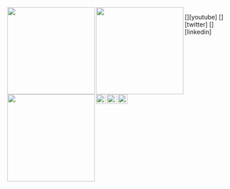 <img src="https://cdn.glitch.global/0c5397c2-8b81-453e-a90c-14d5c20cfd5d/tech-box-3.svg?v=1739046308386" align="left" width="200px"/>
<img src="https://cdn.glitch.global/0c5397c2-8b81-453e-a90c-14d5c20cfd5d/tech-box-11.svg?v=1739046382513" align="left" width="200px"/>
<img src="https://cdn.glitch.global/0c5397c2-8b81-453e-a90c-14d5c20cfd5d/tech-box-12.svg?v=1739046390614" align="left" width="200px"/>

[<img align="left" alt="JoshMadakor | YouTube" width="22px" src="https://cdn.glitch.global/0c5397c2-8b81-453e-a90c-14d5c20cfd5d/tech-box-3.svg?v=1739046308386" />][youtube]
[<img align="left" alt="JoshMadakor | Twitter" width="22px" src="https://cdn.glitch.global/0c5397c2-8b81-453e-a90c-14d5c20cfd5d/tech-box-11.svg?v=1739046382513" />][twitter]
[<img align="left" alt="JoshMadakor | LinkedIn" width="22px" src="[https://cdn.jsdelivr.net/npm/simple-icons@v3/icons/linkedin.svg](https://cdn.glitch.global/0c5397c2-8b81-453e-a90c-14d5c20cfd5d/tech-box-12.svg?v=1739046390614)" />][linkedin]
